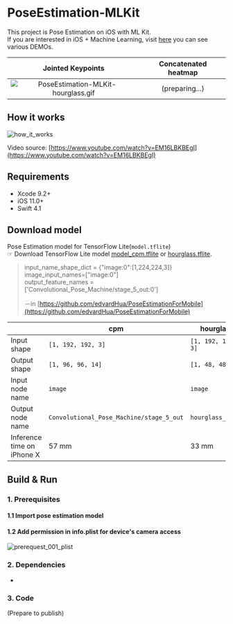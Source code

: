 # PoseEstimation-MLKit
This project is Pose Estimation on iOS with ML Kit.<br>If you are interested in iOS + Machine Learning, visit [here](https://github.com/motlabs/iOS-Proejcts-with-ML-Models) you can see various DEMOs.<br>

|                      Jointed Keypoints                       | Concatenated heatmap |
| :----------------------------------------------------------: | :------------------: |
| ![PoseEstimation-MLKit-hourglass.gif](resource/PoseEstimation-MLKit-hourglass.gif) |    (preparing...)    |

## How it works

![how_it_works](/Users/canapio/Project/machine%20learning/MoT%20Labs/github_project/ios-project/PoseEstimation-CoreML/resource/how_it_works.png)

Video source: [https://www.youtube.com/watch?v=EM16LBKBEgI](https://www.youtube.com/watch?v=EM16LBKBEgI)

## Requirements

- Xcode 9.2+
- iOS 11.0+
- Swift 4.1

## Download model

Pose Estimation model for TensorFlow Lite(`model.tflite`)<br>
☞ Download TensorFlow Lite model [model_cpm.tflite](https://github.com/edvardHua/PoseEstimationForMobile/tree/master/release/cpm_model) or [hourglass.tflite](https://github.com/edvardHua/PoseEstimationForMobile/tree/master/release/hourglass_model).

> input_name_shape_dict = {"image:0":[1,224,224,3]} image_input_names=["image:0"] <br>output_feature_names = ['Convolutional_Pose_Machine/stage_5_out:0']
>
> －in [https://github.com/edvardHua/PoseEstimationForMobile](https://github.com/edvardHua/PoseEstimationForMobile)

|                            | cpm                                      | hourglass          |
| -------------------------- | ---------------------------------------- | ------------------ |
| Input shape                | `[1, 192, 192, 3]`                       | `[1, 192, 192, 3]` |
| Output shape               | `[1, 96, 96, 14]`                        | `[1, 48, 48, 14]`  |
| Input node name            | `image`                                  | `image`            |
| Output node name           | `Convolutional_Pose_Machine/stage_5_out` | `hourglass_out_3`  |
| Inference time on iPhone X | 57 mm                                    | 33 mm              |

## Build & Run

### 1. Prerequisites

#### 1.1 Import pose estimation model



#### 1.2 Add permission in info.plist for device's camera access

![prerequest_001_plist](/Users/canapio/Project/machine%20learning/MoT%20Labs/github_project/ios-project/PoseEstimation-CoreML/resource/prerequest_001_plist.png)

### 2. Dependencies

- 

### 3. Code

(Prepare to publish)